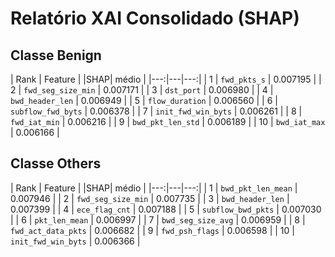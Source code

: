 # Relatório XAI Consolidado (SHAP)
## Classe Benign
| Rank | Feature | |SHAP| médio |
|---:|---|---:|
| 1 | `fwd_pkts_s` | 0.007195 |
| 2 | `fwd_seg_size_min` | 0.007171 |
| 3 | `dst_port` | 0.006980 |
| 4 | `bwd_header_len` | 0.006949 |
| 5 | `flow_duration` | 0.006560 |
| 6 | `subflow_fwd_byts` | 0.006378 |
| 7 | `init_fwd_win_byts` | 0.006261 |
| 8 | `fwd_iat_min` | 0.006216 |
| 9 | `bwd_pkt_len_std` | 0.006189 |
| 10 | `bwd_iat_max` | 0.006166 |

## Classe Others
| Rank | Feature | |SHAP| médio |
|---:|---|---:|
| 1 | `bwd_pkt_len_mean` | 0.007946 |
| 2 | `fwd_seg_size_min` | 0.007735 |
| 3 | `bwd_header_len` | 0.007399 |
| 4 | `ece_flag_cnt` | 0.007188 |
| 5 | `subflow_bwd_pkts` | 0.007030 |
| 6 | `pkt_len_mean` | 0.006997 |
| 7 | `bwd_seg_size_avg` | 0.006959 |
| 8 | `fwd_act_data_pkts` | 0.006682 |
| 9 | `fwd_psh_flags` | 0.006598 |
| 10 | `init_fwd_win_byts` | 0.006366 |

